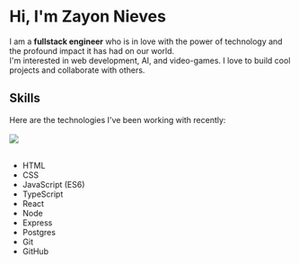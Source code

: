 # Hi, I'm Zayon Nieves

<p>I am a <b>fullstack engineer</b> who is in love with the power of technology and the profound impact it has had on our world.</br>
I'm interested in web development, AI, and video-games. I love to build cool projects and collaborate with others.</p>


## Skills
<p>
  Here are the technologies I've been working with recently:<br /><br />
  <a href="https://skillicons.dev">
    <img src="https://skillicons.dev/icons?i=html,css,js,ts,react,nodejs,express,postgres,git,github" />
  </a>
  <br />
  <br />
</p>

* HTML
* CSS
* JavaScript (ES6)
* TypeScript
* React
* Node
* Express
* Postgres
* Git
* GitHub
